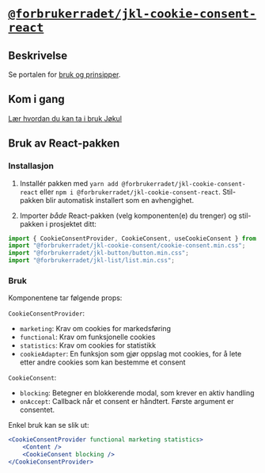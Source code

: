 # [`@forbrukerradet/jkl-cookie-consent-react`](https://jokul.fremtind.no/komponenter/cookie-consent)

## Beskrivelse

Se portalen for [bruk og prinsipper](https://jokul.fremtind.no/komponenter/cokie-consent).

## Kom i gang

[Lær hvordan du kan ta i bruk Jøkul](https://jokul.fremtind.no/developer/getting-started/)

## Bruk av React-pakken

### Installasjon

1. Installér pakken med `yarn add @forbrukerradet/jkl-cookie-consent-react` eller `npm i @forbrukerradet/jkl-cookie-consent-react`. Stil-pakken blir automatisk installert som en avhengighet.

2. Importer _både_ React-pakken (velg komponenten(e) du trenger) og stil-pakken i prosjektet ditt:

```js
import { CookieConsentProvider, CookieConsent, useCookieConsent } from "@forbrukerradet/jkl-cookie-consent-react";
import "@forbrukerradet/jkl-cookie-consent/cookie-consent.min.css";
import "@forbrukerradet/jkl-button/button.min.css";
import "@forbrukerradet/jkl-list/list.min.css";
```

### Bruk

Komponentene tar følgende props:

`CookieConsentProvider`:

-   `marketing`: Krav om cookies for markedsføring
-   `functional`: Krav om funksjonelle cookies
-   `statistics`: Krav om cookies for statistikk
-   `cookieAdapter`: En funksjon som gjør oppslag mot cookies, for å lete etter andre cookies som kan bestemme et consent

`CookieConsent`:

-   `blocking`: Betegner en blokkerende modal, som krever en aktiv handling
-   `onAccept`: Callback når et consent er håndtert. Første argument er consentet.

Enkel bruk kan se slik ut:

```jsx
<CookieConsentProvider functional marketing statistics>
    <Content />
    <CookieConsent blocking />
</CookieConsentProvider>
```
